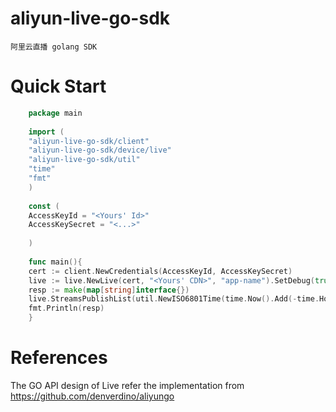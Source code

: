 # aliyun-live-go-sdk
    阿里云直播 golang SDK

# Quick Start

```go
    package main
    
    import (
    "aliyun-live-go-sdk/client"
    "aliyun-live-go-sdk/device/live"
    "aliyun-live-go-sdk/util"
    "time"
    "fmt"
    )
    
    const (
    AccessKeyId = "<Yours' Id>"
    AccessKeySecret = "<...>"
    
    )
    
    func main(){
    cert := client.NewCredentials(AccessKeyId, AccessKeySecret)
    live := live.NewLive(cert, "<Yours' CDN>", "app-name").SetDebug(true)
    resp := make(map[string]interface{})
    live.StreamsPublishList(util.NewISO6801Time(time.Now().Add(-time.Hour * 12).UTC()), util.NewISO6801Time(time.Now().UTC()), &resp)
    fmt.Println(resp)
    }
```
 
# References
The GO API design of Live refer the implementation from https://github.com/denverdino/aliyungo
